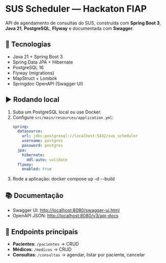 # SUS Scheduler — Hackaton FIAP

API de agendamento de consultas do SUS, construída com **Spring Boot 3**, **Java 21**, **PostgreSQL**, **Flyway** e
documentada com **Swagger**.

## 🚀 Tecnologias

- Java 21 + Spring Boot 3
- Spring Data JPA + Hibernate
- PostgreSQL 16
- Flyway (migrations)
- MapStruct + Lombok
- Springdoc OpenAPI (Swagger UI)

## ▶️ Rodando local

1. Suba um PostgreSQL local ou use Docker.
2. Configure `src/main/resources/application.yml`:
   ```yaml
   spring:
     datasource:
       url: jdbc:postgresql://localhost:5432/sus_scheduler
       username: postgres
       password: postgres
     jpa:
       hibernate:
         ddl-auto: validate
     flyway:
       enabled: true
   ```
3. Rode a aplicação: docker compose up -d --build

## 📚 Documentação

- Swagger UI: [http://localhost:8080/swagger-ui.html](http://localhost:8080/swagger-ui.html)
- OpenAPI JSON: [http://localhost:8080/v3/api-docs](http://localhost:8080/v3/api-docs)

## 🔌 Endpoints principais

- **Pacientes**: `/pacientes` → CRUD
- **Médicos**: `/medicos` → CRUD
- **Consultas**: `/consultas` → agendar, listar por paciente, cancelar